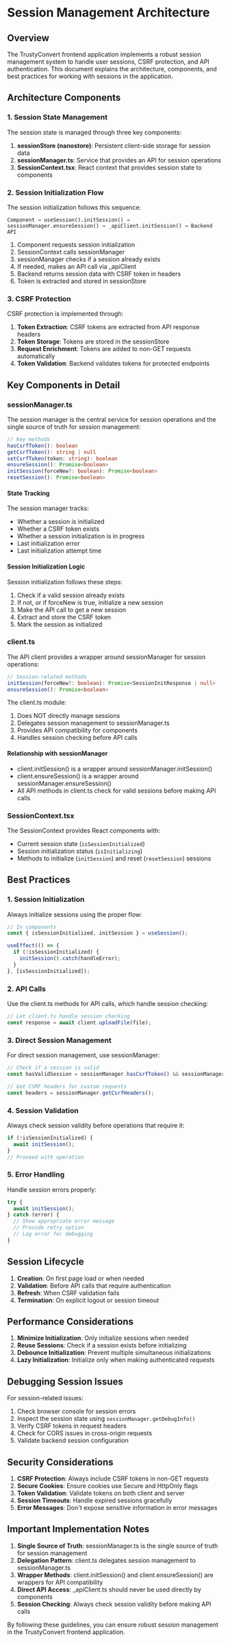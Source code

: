 # Session Management Architecture

## Overview

The TrustyConvert frontend application implements a robust session management system to handle user sessions, CSRF protection, and API authentication. This document explains the architecture, components, and best practices for working with sessions in the application.

## Architecture Components

### 1. Session State Management

The session state is managed through three key components:

1. **sessionStore (nanostore)**: Persistent client-side storage for session data
2. **sessionManager.ts**: Service that provides an API for session operations
3. **SessionContext.tsx**: React context that provides session state to components

### 2. Session Initialization Flow

The session initialization follows this sequence:

```
Component → useSession().initSession() → sessionManager.ensureSession() → _apiClient.initSession() → Backend API
```

1. Component requests session initialization
2. SessionContext calls sessionManager
3. sessionManager checks if a session already exists
4. If needed, makes an API call via _apiClient
5. Backend returns session data with CSRF token in headers
6. Token is extracted and stored in sessionStore

### 3. CSRF Protection

CSRF protection is implemented through:

1. **Token Extraction**: CSRF tokens are extracted from API response headers
2. **Token Storage**: Tokens are stored in the sessionStore
3. **Request Enrichment**: Tokens are added to non-GET requests automatically
4. **Token Validation**: Backend validates tokens for protected endpoints

## Key Components in Detail

### sessionManager.ts

The session manager is the central service for session operations and the single source of truth for session management:

```typescript
// Key methods
hasCsrfToken(): boolean
getCsrfToken(): string | null
setCsrfToken(token: string): boolean
ensureSession(): Promise<boolean>
initSession(forceNew?: boolean): Promise<boolean>
resetSession(): Promise<boolean>
```

#### State Tracking

The session manager tracks:

- Whether a session is initialized
- Whether a CSRF token exists
- Whether a session initialization is in progress
- Last initialization error
- Last initialization attempt time

#### Session Initialization Logic

Session initialization follows these steps:

1. Check if a valid session already exists
2. If not, or if forceNew is true, initialize a new session
3. Make the API call to get a new session
4. Extract and store the CSRF token
5. Mark the session as initialized

### client.ts

The API client provides a wrapper around sessionManager for session operations:

```typescript
// Session-related methods
initSession(forceNew?: boolean): Promise<SessionInitResponse | null>
ensureSession(): Promise<boolean>
```

The client.ts module:

1. Does NOT directly manage sessions
2. Delegates session management to sessionManager.ts
3. Provides API compatibility for components
4. Handles session checking before API calls

#### Relationship with sessionManager

- client.initSession() is a wrapper around sessionManager.initSession()
- client.ensureSession() is a wrapper around sessionManager.ensureSession()
- All API methods in client.ts check for valid sessions before making API calls

### SessionContext.tsx

The SessionContext provides React components with:

- Current session state (`isSessionInitialized`)
- Session initialization status (`isInitializing`)
- Methods to initialize (`initSession`) and reset (`resetSession`) sessions

## Best Practices

### 1. Session Initialization

Always initialize sessions using the proper flow:

```typescript
// In components
const { isSessionInitialized, initSession } = useSession();

useEffect(() => {
  if (!isSessionInitialized) {
    initSession().catch(handleError);
  }
}, [isSessionInitialized]);
```

### 2. API Calls

Use the client.ts methods for API calls, which handle session checking:

```typescript
// Let client.ts handle session checking
const response = await client.uploadFile(file);
```

### 3. Direct Session Management

For direct session management, use sessionManager:

```typescript
// Check if a session is valid
const hasValidSession = sessionManager.hasCsrfToken() && sessionManager.getSessionState().sessionInitialized;

// Get CSRF headers for custom requests
const headers = sessionManager.getCsrfHeaders();
```

### 4. Session Validation

Always check session validity before operations that require it:

```typescript
if (!isSessionInitialized) {
  await initSession();
}
// Proceed with operation
```

### 5. Error Handling

Handle session errors properly:

```typescript
try {
  await initSession();
} catch (error) {
  // Show appropriate error message
  // Provide retry option
  // Log error for debugging
}
```

## Session Lifecycle

1. **Creation**: On first page load or when needed
2. **Validation**: Before API calls that require authentication
3. **Refresh**: When CSRF validation fails
4. **Termination**: On explicit logout or session timeout

## Performance Considerations

1. **Minimize Initialization**: Only initialize sessions when needed
2. **Reuse Sessions**: Check if a session exists before initializing
3. **Debounce Initialization**: Prevent multiple simultaneous initializations
4. **Lazy Initialization**: Initialize only when making authenticated requests

## Debugging Session Issues

For session-related issues:

1. Check browser console for session errors
2. Inspect the session state using `sessionManager.getDebugInfo()`
3. Verify CSRF tokens in request headers
4. Check for CORS issues in cross-origin requests
5. Validate backend session configuration

## Security Considerations

1. **CSRF Protection**: Always include CSRF tokens in non-GET requests
2. **Secure Cookies**: Ensure cookies use Secure and HttpOnly flags
3. **Token Validation**: Validate tokens on both client and server
4. **Session Timeouts**: Handle expired sessions gracefully
5. **Error Messages**: Don't expose sensitive information in error messages

## Important Implementation Notes

1. **Single Source of Truth**: sessionManager.ts is the single source of truth for session management
2. **Delegation Pattern**: client.ts delegates session management to sessionManager.ts
3. **Wrapper Methods**: client.initSession() and client.ensureSession() are wrappers for API compatibility
4. **Direct API Access**: _apiClient.ts should never be used directly by components
5. **Session Checking**: Always check session validity before making API calls

By following these guidelines, you can ensure robust session management in the TrustyConvert frontend application. 